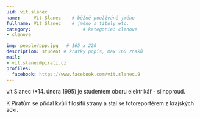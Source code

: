 ```yaml
---
uid: vit.slanec
name:     Vít Slanec  	# běžně používáné jméno
fullname: Vít Slanec  	# jméno s tituly etc.
category:                   # kategorie: clenove
- clenove

img: people/ppp.jpg   # 165 x 220
description: student # kratký popis, max 160 znaků
mail:
- vit.slanec@pirati.cz
profiles:
  facebook: https://www.facebook.com/vit.slanec.9
---
```


vít Slanec (*14. února 1995) je studentem oboru elektrikář - silnoproud.

K Pirátům se přidal kvůli filosifii strany a stal se fotoreportérem z krajských ackí.
